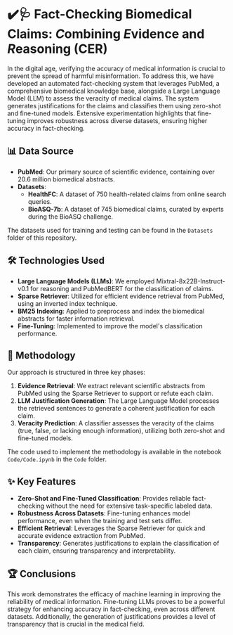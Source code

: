 # ✔️🩺 Fact-Checking Biomedical Claims: *C*ombining *E*vidence and *R*easoning (CER) 

In the digital age, verifying the accuracy of medical information is crucial to prevent the spread of harmful misinformation. To address this, we have developed an automated fact-checking system that leverages PubMed, a comprehensive biomedical knowledge base, alongside a Large Language Model (LLM) to assess the veracity of medical claims. The system generates justifications for the claims and classifies them using zero-shot and fine-tuned models. Extensive experimentation highlights that fine-tuning improves robustness across diverse datasets, ensuring higher accuracy in fact-checking.


## 📊 Data Source

- **PubMed**: Our primary source of scientific evidence, containing over 20.6 million biomedical abstracts.
- **Datasets**:
  - **HealthFC**: A dataset of 750 health-related claims from online search queries.
  - **BioASQ-7b**: A dataset of 745 biomedical claims, curated by experts during the BioASQ challenge.
  
The datasets used for training and testing can be found in the `Datasets` folder of this repository.

## 🛠️ Technologies Used

- **Large Language Models (LLMs)**: We employed Mixtral-8x22B-Instruct-v0.1 for reasoning and PubMedBERT for the classification of claims.
- **Sparse Retriever**: Utilized for efficient evidence retrieval from PubMed, using an inverted index technique.
- **BM25 Indexing**: Applied to preprocess and index the biomedical abstracts for faster information retrieval.
- **Fine-Tuning**: Implemented to improve the model's classification performance.


## 📑 Methodology

Our approach is structured in three key phases:

1. **Evidence Retrieval**: We extract relevant scientific abstracts from PubMed using the Sparse Retriever to support or refute each claim.
2. **LLM Justification Generation**: The Large Language Model processes the retrieved sentences to generate a coherent justification for each claim.
3. **Veracity Prediction**: A classifier assesses the veracity of the claims (true, false, or lacking enough information), utilizing both zero-shot and fine-tuned models.

The code used to implement the methodology is available in the notebook `Code/Code.ipynb` in the `Code` folder.

## ✨ Key Features

- **Zero-Shot and Fine-Tuned Classification**: Provides reliable fact-checking without the need for extensive task-specific labeled data.
- **Robustness Across Datasets**: Fine-tuning enhances model performance, even when the training and test sets differ.
- **Efficient Retrieval**: Leverages the Sparse Retriever for quick and accurate evidence extraction from PubMed.
- **Transparency**: Generates justifications to explain the classification of each claim, ensuring transparency and interpretability.

## 🏆 Conclusions

This work demonstrates the efficacy of machine learning in improving the reliability of medical information. Fine-tuning LLMs proves to be a powerful strategy for enhancing accuracy in fact-checking, even across different datasets. Additionally, the generation of justifications provides a level of transparency that is crucial in the medical field.
